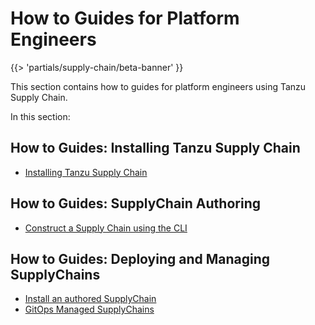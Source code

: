 # How to Guides for Platform Engineers

{{> 'partials/supply-chain/beta-banner' }}

This section contains how to guides for platform engineers using Tanzu Supply Chain.

In this section:

## How to Guides: Installing Tanzu Supply Chain

* [Installing Tanzu Supply Chain](./installing-supply-chain/about.hbs.md)

## How to Guides: SupplyChain Authoring

* [Construct a Supply Chain using the CLI](./supply-chain-authoring/construct-with-cli.hbs.md)

## How to Guides: Deploying and Managing SupplyChains

* [Install an authored SupplyChain](./deploying-supply-chains/install.hbs.md)
* [GitOps Managed SupplyChains](./deploying-supply-chains/gitops-managed.hbs.md)
